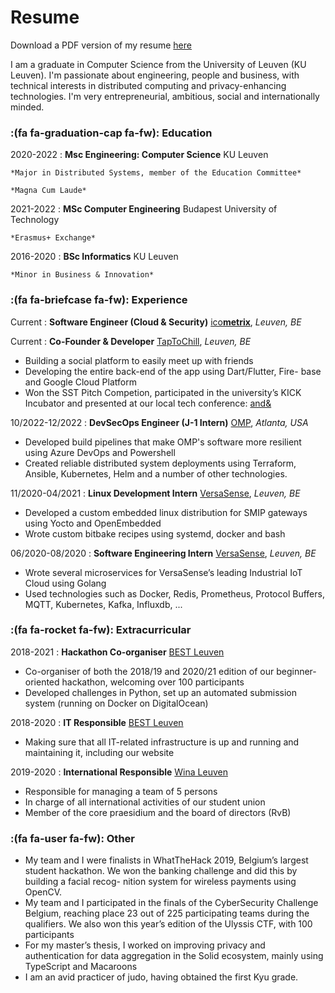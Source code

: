 # Resume

Download a PDF version of my resume [here](resume.pdf)

I am a graduate in Computer Science from the University of Leuven (KU Leuven). I'm passionate about engineering, 
people and business, with technical interests in distributed computing and 
privacy-enhancing technologies. I'm very entrepreneurial, ambitious, social and internationally minded.


### :(fa fa-graduation-cap fa-fw): Education
2020-2022
:   **Msc Engineering: Computer Science** KU Leuven

    *Major in Distributed Systems, member of the Education Committee*
    
    *Magna Cum Laude*

2021-2022
:   **MSc Computer Engineering** Budapest University of Technology

    *Erasmus+ Exchange*

2016-2020
:   **BSc Informatics** KU Leuven

    *Minor in Business & Innovation*

### :(fa fa-briefcase fa-fw): Experience

Current
:   **Software Engineer (Cloud & Security)** [ico**metrix**](https://icometrix.com), *Leuven, BE*

Current
:   **Co-Founder & Developer** [TapToChill](https://taptochill.app), *Leuven, BE*
- Building a social platform to easily meet up with friends
- Developing the entire back-end of the app using Dart/Flutter, Fire-
base and Google Cloud Platform
- Won the SST Pitch Competion, participated in the university’s KICK
Incubator and presented at our local tech conference: [and&](https://andleuven.com)

10/2022-12/2022
:   **DevSecOps Engineer (J-1 Intern)** [OMP](https://omp.com), *Atlanta, USA*
- Developed build pipelines that make OMP's software more resilient using Azure DevOps and Powershell
- Created reliable distributed system deployments using Terraform, Ansible, Kubernetes, Helm and a number of other technologies.

11/2020-04/2021
:   **Linux Development Intern** [VersaSense](https://versasense.com), *Leuven, BE*
- Developed a custom embedded linux distribution for SMIP gateways
using Yocto and OpenEmbedded
- Wrote custom bitbake recipes using systemd, docker and bash

06/2020-08/2020
:   **Software Engineering Intern** [VersaSense](https://versasense.com), *Leuven, BE*
- Wrote several microservices for VersaSense’s leading Industrial IoT
Cloud using Golang
- Used technologies such as Docker, Redis, Prometheus, Protocol
Buffers, MQTT, Kubernetes, Kafka, Influxdb, ...


### :(fa fa-rocket fa-fw): Extracurricular
2018-2021
:   **Hackathon Co-organiser** [BEST Leuven](https://bestleuven.eu)
- Co-organiser of both the 2018/19 and 2020/21 edition of our
beginner-oriented hackathon, welcoming over 100 participants
- Developed challenges in Python, set up an automated submission
system (running on Docker on DigitalOcean)

2018-2020
:   **IT Responsible** [BEST Leuven](https://bestleuven.eu)
- Making sure that all IT-related infrastructure is up and running and
maintaining it, including our website

2019-2020 
:   **International Responsible** [Wina Leuven](https://wina.be)
- Responsible for managing a team of 5 persons
- In charge of all international activities of our student union
- Member of the core praesidium and the board of directors (RvB)

### :(fa fa-user fa-fw): Other
- My team and I were finalists in WhatTheHack 2019, Belgium’s largest student
hackathon. We won the banking challenge and did this by building a facial recog-
nition system for wireless payments using OpenCV.
- My team and I participated in the finals of the CyberSecurity Challenge Belgium,
reaching place 23 out of 225 participating teams during the qualifiers. We also
won this year’s edition of the Ulyssis CTF, with 100 participants
- For my master’s thesis, I worked on improving privacy and authentication for
data aggregation in the Solid ecosystem, mainly using TypeScript and Macaroons
- I am an avid practicer of judo, having obtained the first Kyu grade.
